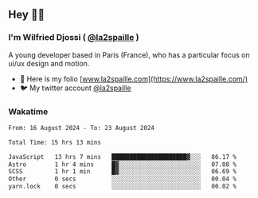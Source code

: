 ## Hey 👋🏾
### I'm Wilfried Djossi ( <a href="https://twitter.com/la2spaille/" target="_blank">@la2spaille</a> )
A young developer based in Paris (France), who has a particular focus on ui/ux design and motion.

- 🎨 Here is my folio [www.la2spaille.com](https://www.la2spaille.com/)
- 🐦 My twitter account [@la2spaille](https://twitter.com/la2spaille/)

### Wakatime
<!--START_SECTION:waka-->

```txt
From: 16 August 2024 - To: 23 August 2024

Total Time: 15 hrs 13 mins

JavaScript   13 hrs 7 mins   █████████████████████▓░░░   86.17 %
Astro        1 hr 4 mins     █▓░░░░░░░░░░░░░░░░░░░░░░░   07.08 %
SCSS         1 hr 1 min      █▓░░░░░░░░░░░░░░░░░░░░░░░   06.69 %
Other        0 secs          ░░░░░░░░░░░░░░░░░░░░░░░░░   00.04 %
yarn.lock    0 secs          ░░░░░░░░░░░░░░░░░░░░░░░░░   00.02 %
```

<!--END_SECTION:waka-->
<!--
**la2spaille/la2spaille** is a ✨ _special_ ✨ repository because its `README.md` (this file) appears on your GitHub profile.

Here are some ideas to get you started:

- 🔭 I’m currently working on ...
- 🌱 I’m currently learning ...
- 👯 I’m looking to collaborate on ...
- 🤔 I’m looking for help with ...
- 💬 Ask me about ...
- 📫 How to reach me: ...
- 😄 Pronouns: ...
- ⚡ Fun fact: ...
-->
